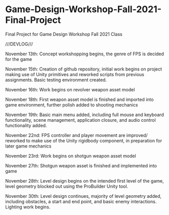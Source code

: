 # Game-Design-Workshop-Fall-2021-Final-Project
Final Project for Game Design Workshop Fall 2021 Class

///DEVLOG///

November 13th: Concept workshopping begins, the genre of FPS is decided for the game

November 15th: Creation of github repository, initial work begins on project making use of Unity primitives and reworked scripts from previous assignments. Basic testing environment created.

November 16th: Work begins on revolver weapon asset model

November 18th: First weapon asset model is finished and imported into game environment, further polish added to shooting mechanics

November 19th: Basic main menu added, including full mouse and keyboard functionality, scene management, application closure, and audio control functionality added.

November 22nd: FPS controller and player movement are improved/ reworked to make use of the Unity rigidbody component, in preparation for later game mechanics

November 23rd: Work begins on shotgun weapon asset model 

November 27th: Shotgun weapon asset is finished and implemented into game

November 28th: Level design begins on the intended first level of the game, level geometry blocked out using the ProBuilder Unity tool.

November 30th: Level design continues, majority of level geometry added, including obstacles, a start and end point, and basic enemy interactions. Lighting work begins.
